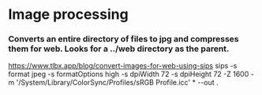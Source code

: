 
# Image processing

### Converts an entire directory of files to jpg and compresses them for web. Looks for a ../web directory as the parent.
https://www.tlbx.app/blog/convert-images-for-web-using-sips
sips -s format jpeg -s formatOptions high -s dpiWidth 72 -s dpiHeight 72 -Z 1600 -m '/System/Library/ColorSync/Profiles/sRGB Profile.icc' * --out .
